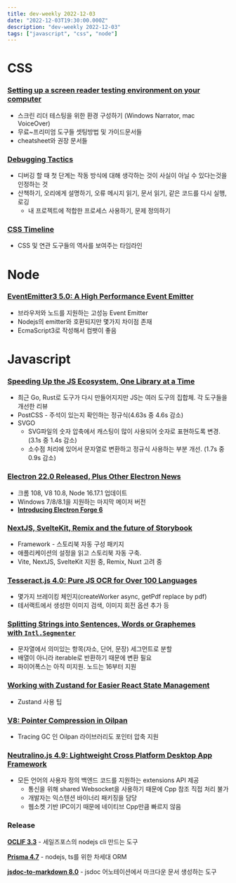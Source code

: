 ```yaml
---
title: dev-weekly 2022-12-03
date: "2022-12-03T19:30:00.000Z"
description: "dev-weekly 2022-12-03"
tags: ["javascript", "css", "node"]
---
```

# CSS

### **[Setting up a screen reader testing environment on your computer](https://www.sarasoueidan.com/blog/testing-environment-setup)**

- 스크린 리더 테스팅을 위한 환경 구성하기 (Windows Narrator, mac VoiceOver)
- 무료~프리미엄 도구들 셋팅방법 및 가이드문서들
- cheatsheet와 권장 문서들

### **[Debugging Tactics](https://addyosmani.com/blog/debugging-tactics)**

- 디버깅 할 때 첫 단계는 작동 방식에 대해 생각하는 것이 사실이 아닐 수 있다는것을 인정하는 것
- 산책하기, 오리에게 설명하기, 오류 메시지 읽기, 문서 읽기, 같은 코드를 다시 실행, 로깅
    - 내 프로젝트에 적합한 프로세스 사용하기, 문제 정의하기

### **[CSS Timeline](https://css-timeline.vercel.app/)**

- CSS 및 연관 도구들의 역사를 보여주는 타임라인

# Node

### **[EventEmitter3 5.0: A High Performance Event Emitter](https://github.com/primus/eventemitter3)**

- 브라우저와 노드를 지원하는 고성능 Event Emitter
- Nodejs의 emitter와 호환되지만 몇가지 차이점 존재
- EcmaScript3로 작성해서 컴팻이 좋음

# Javascript

### **[Speeding Up the JS Ecosystem, One Library at a Time](https://marvinh.dev/blog/speeding-up-javascript-ecosystem/)**

- 최근 Go, Rust로 도구가 다시 만들어지지만 JS는 여러 도구의 집합체. 각 도구들을 개선한 리뷰
- PostCSS - 주석이 있는지 확인하는 정규식(4.63s 중 4.6s 감소)
- SVGO
    - SVG파일의 숫자 압축에서 캐스팅이 많이 사용되어 숫자로 표현하도록 변경. (3.1s 중 1.4s 감소)
    - 소수점 처리에 있어서 문자열로 변환하고 정규식 사용하는 부분 개선. (1.7s 중 0.9s 감소)

### **[Electron 22.0 Released, Plus Other Electron News](https://www.electronjs.org/blog/electron-22-0)**

- 크롬 108, V8 10.8, Node 16.17.1 업데이트
- Windows 7/8/8.1을 지원하는 마지막 메이저 버전
- **[Introducing Electron Forge 6](https://www.electronjs.org/blog/forge-v6-release)**

### ****[NextJS, SvelteKit, Remix and the future of Storybook](https://storybook.js.org/blog/framework-api/)****

- Framework - 스토리북 자동 구성 패키지
- 애플리케이션의 설정을 읽고 스토리북 자동 구축.
- Vite, NextJS, SvelteKit 지원 중, Remix, Nuxt 고려 중

### **[Tesseract.js 4.0: Pure JS OCR for Over 100 Languages](https://github.com/naptha/tesseract.js/releases/tag/v4.0.0)**

- 몇가지 브레이킹 체인지(createWorker async, getPdf replace by pdf)
- 테서랙트에서 생성한 이미지 검색, 이미지 회전 옵션 추가 등

### **[Splitting Strings into Sentences, Words or Graphemes with `Intl.Segmenter`](https://www.stefanjudis.com/today-i-learned/how-to-split-javascript-strings-with-intl-segmenter/)**

- 문자열에서 의미있는 항목(자소, 단어, 문장) 세그먼트로 분할
- 배열이 아니라 iterable로 반환하기 때문에 변환 필요
- 파이어폭스는 아직 미지원. 노드는 16부터 지원

### **[Working with Zustand for Easier React State Management](https://tkdodo.eu/blog/working-with-zustand)**

- Zustand 사용 팁

### **[V8: Pointer Compression in Oilpan](https://v8.dev/blog/oilpan-pointer-compression)**

- Tracing GC 인 Oilpan 라이브러리도 포인터 압축 지원

### **[Neutralino.js 4.9: Lightweight Cross Platform Desktop App Framework](https://github.com/neutralinojs/neutralinojs/releases/tag/v4.9.0)**

- 모든 언어의 사용자 정의 백엔드 코드를 지원하는 extensions API 제공
    - 통신을 위해 shared Websocket을 사용하기 때문에 Cpp 참조 직접 처리 불가
    - 개발자는 익스텐션 바이너리 패키징을 담당
    - 웹소켓 기반 IPC이기 때문에 네이티브 Cpp만큼 빠르지 않음

### Release

**[OCLIF 3.3](https://github.com/oclif/oclif)** - 세일즈포스의 nodejs cli 만드는 도구

**[Prisma 4.7](https://github.com/prisma/prisma/releases/tag/4.7.0)** - nodejs, ts를 위한 차세대 ORM

**[jsdoc-to-markdown 8.0](https://github.com/jsdoc2md/jsdoc-to-markdown)** - jsdoc 어노테이션에서 마크다운 문서 생성하는 도구